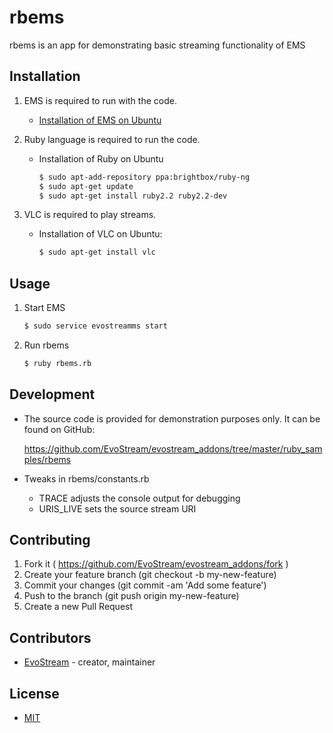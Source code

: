 # rbems

rbems is an app for demonstrating basic streaming functionality of EMS

## Installation

1. EMS is required to run with the code.
   - [Installation of EMS on Ubuntu](http://docs.evostream.com/ems_quick_start_guide/quick_start_guide_for_linux#baptyum-installation)

2. Ruby language is required to run the code.
   - Installation of Ruby on Ubuntu

     ```sh
     $ sudo apt-add-repository ppa:brightbox/ruby-ng
     $ sudo apt-get update
     $ sudo apt-get install ruby2.2 ruby2.2-dev
     ```

3. VLC is required to play streams.
   - Installation of VLC on Ubuntu:

     ```sh
     $ sudo apt-get install vlc
     ```

## Usage

1. Start EMS

   ```sh
   $ sudo service evostreamms start
   ```

2. Run rbems

   ```sh
   $ ruby rbems.rb
   ```

## Development

- The source code is provided for demonstration purposes only. It can be found on GitHub:

  https://github.com/EvoStream/evostream_addons/tree/master/ruby_samples/rbems

- Tweaks in rbems/constants.rb

  - TRACE adjusts the console output for debugging
  - URIS_LIVE sets the source stream URI

## Contributing

1. Fork it ( https://github.com/EvoStream/evostream_addons/fork )
2. Create your feature branch (git checkout -b my-new-feature)
3. Commit your changes (git commit -am 'Add some feature')
4. Push to the branch (git push origin my-new-feature)
5. Create a new Pull Request

## Contributors

- [EvoStream](https://github.com/EvoStream)  - creator, maintainer

## License

- [MIT](LICENSE.md)

